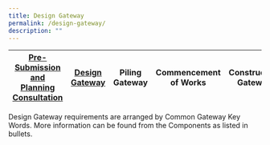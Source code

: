 ```yaml
---
title: Design Gateway
permalink: /design-gateway/
description: ""
---
```

| [Pre-Submission and Planning Consultation](/pre-submission-and-planning-consultation/) |  [Design Gateway](/design-gateway)  |  Piling Gateway | Commencement of Works | Construction Gateway | Independent Agency Submissions |TOP/CSC Gateway |
| -------- | -------- | -------- | -------- | -------- | -------- | -------- |

Design Gateway requirements are arranged by Common Gateway Key Words. More information can be
found from the Components as listed in bullets.
